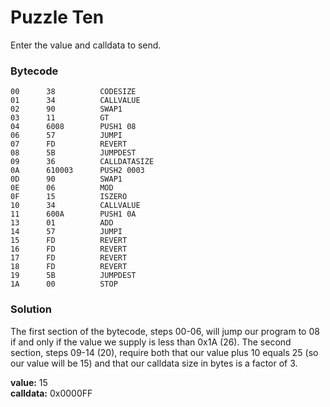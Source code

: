 # Puzzle Ten

Enter the value and calldata to send.

### Bytecode

```
00      38          CODESIZE
01      34          CALLVALUE
02      90          SWAP1
03      11          GT
04      6008        PUSH1 08
06      57          JUMPI
07      FD          REVERT
08      5B          JUMPDEST
09      36          CALLDATASIZE
0A      610003      PUSH2 0003
0D      90          SWAP1
0E      06          MOD
0F      15          ISZERO
10      34          CALLVALUE
11      600A        PUSH1 0A
13      01          ADD
14      57          JUMPI
15      FD          REVERT
16      FD          REVERT
17      FD          REVERT
18      FD          REVERT
19      5B          JUMPDEST
1A      00          STOP
```

### Solution

The first section of the bytecode, steps 00-06, will jump our program to 08 if and only if the value we supply is less than 0x1A (26). The second section, steps 09-14 (20), require both that our value plus 10 equals 25 (so our value will be 15) and that our calldata size in bytes is a factor of 3.

**value:** 15\
**calldata:** 0x0000FF
